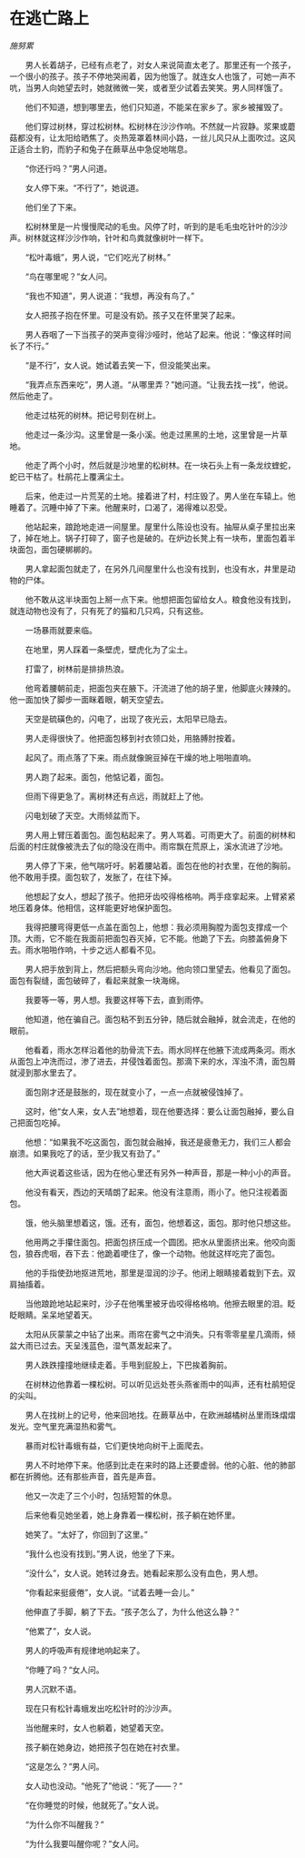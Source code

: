 # 在逃亡路上

*施努累*

　　男人长着胡子，已经有点老了，对女人来说简直太老了。那里还有一个孩子，一个很小的孩子。孩子不停地哭闹着，因为他饿了。就连女人也饿了，可她一声不吭，当男人向她望去时，她就微微一笑，或者至少试着去笑笑。男人同样饿了。

　　他们不知道，想到哪里去，他们只知道，不能呆在家乡了。家乡被摧毁了。

　　他们穿过树林，穿过松树林。松树林在沙沙作响。不然就一片寂静。浆果或蘑菇都没有，让太阳给晒焦了。炎热笼罩着林间小路，一丝儿风只从上面吹过。这风正适合土豹，而豹子和兔子在蕨草丛中急促地喘息。

　　“你还行吗？”男人问道。

　　女人停下来。“不行了”，她说道。

　　他们坐了下来。

　　松树林里是一片慢慢爬动的毛虫。风停了时，听到的是毛毛虫吃针叶的沙沙声。树林就这样沙沙作响，针叶和鸟粪就像树叶一样下。

　　“松叶毒蛾”，男人说，“它们吃光了树林。”

　　“鸟在哪里呢？”女人问。

　　“我也不知道”，男人说道：“我想，再没有鸟了。”

　　女人把孩子抱在怀里。可是没有奶。孩子又在怀里哭了起来。

　　男人吞咽了一下当孩子的哭声变得沙哑时，他站了起来。他说：“像这样时间长了不行。”

　　“是不行”，女人说。她试着去笑一下，但没能笑出来。

　　“我弄点东西来吃”，男人道。“从哪里弄？”她问道。“让我去找一找”，他说。然后他走了。

　　他走过枯死的树林。把记号刻在树上。

　　他走过一条沙沟。这里曾是一条小溪。他走过黑黑的土地，这里曾是一片草地。

　　他走了两个小时，然后就是沙地里的松树林。在一块石头上有一条龙纹蝰蛇，蛇已干枯了。杜鹃花上覆满尘土。

　　后来，他走过一片荒芜的土地。接着进了村，村庄毁了。男人坐在车辕上。他睡着了。沉睡中掉了下来。他醒来时，口渴了，渴得难以忍受。

　　他站起来，踉跄地走进一间屋里。屋里什么陈设也没有。抽屉从桌子里拉出来了，掉在地上。锅子打碎了，窗子也是破的。在炉边长凳上有一块布，里面包着半块面包，面包硬梆梆的。

　　男人拿起面包就走了，在另外几间屋里什么也没有找到，也没有水，井里是动物的尸体。

　　他不敢从这半块面包上掰一点下来。他想把面包留给女人。粮食他没有找到，就连动物也没有了，只有死了的猫和几只鸡，只有这些。

　　一场暴雨就要来临。

　　在地里，男人踩着一条壁虎，壁虎化为了尘土。

　　打雷了，树林前是排排热浪。

　　他弯着腰朝前走，把面包夹在腋下。汗流进了他的胡子里，他脚底火辣辣的。他一面加快了脚步一面眯着眼，朝天空望去。

　　天空是硫磺色的，闪电了，出现了夜光云，太阳早已隐去。

　　男人走得很快了。他把面包移到衬衣领口处，用胳膊肘按着。

　　起风了。雨点落了下来。雨点就像豌豆掉在干燥的地上啪啪直响。

　　男人跑了起来。面包，他惦记着，面包。

　　但雨下得更急了。离树林还有点远，雨就赶上了他。

　　闪电划破了天空。大雨倾盆而下。

　　男人用上臂压着面包。面包粘起来了。男人骂着。可雨更大了。前面的树林和后面的村庄就像被洗去了似的隐没在雨中。雨帘飘在荒原上，溪水流进了沙地。

　　男人停了下来，他气喘吁吁。躬着腰站着。面包在他的衬衣里，在他的胸前。他不敢用手摸。面包软了，发胀了，在往下掉。

　　他想起了女人，想起了孩子。他把牙齿咬得格格响。两手痉挛起来。上臂紧紧地压着身体。他相信，这样能更好地保护面包。

　　我得把腰弯得更低一点盖在面包上，他想：我必须用胸膛为面包支撑成一个顶。大雨，它不能在我面前把面包吞灭掉，它不能。他跪了下去。向膝盖俯身下去。雨水啪啪作响，十步之远人都看不见。

　　男人把手放到背上，然后把额头弯向沙地。他向领口里望去。他看见了面包。面包有裂缝，面包破碎了，看起来就象一块海绵。

　　我要等一等，男人想。我要这样等下去，直到雨停。

　　他知道，他在骗自己。面包粘不到五分钟，随后就会融掉，就会流走，在他的眼前。

　　他看着，雨水怎样沿着他的肋骨流下去。雨水同样在他腋下流成两条河。雨水从面包上冲洗而过，渗了进去，并侵蚀着面包。那滴下来的水，浑浊不清，面包屑就浸到那水里去了。

　　面包刚才还是鼓胀的，现在就变小了，一点一点就被侵蚀掉了。

　　这时，他“女人来，女人去”地想着，现在他要选择：要么让面包融掉，要么自己把面包吃掉。

　　他想：“如果我不吃这面包，面包就会融掉，我还是疲惫无力，我们三人都会崩溃。如果我吃了的话，至少我又有劲了。”

　　他大声说着这些话，因为在他心里还有另外一种声音，那是一种小小的声音。

　　他没有看天，西边的天晴朗了起来。他没有注意雨，雨小了。他只注视着面包。

　　饿，他头脑里想着这，饿。还有，面包，他想着这，面包。那时他只想这些。

　　他用两之手攥住面包。把面包挤压成一个圆团。把水从里面挤出来。他咬向面包，狼吞虎咽，吞下去：他跪着哽住了，像一个动物。他就这样吃完了面包。

　　他的手指使劲地抠进荒地，那里是湿润的沙子。他闭上眼睛接着栽到下去。双肩抽搐着。

　　当他踉跄地站起来时，沙子在他嘴里被牙齿咬得格格响。他擦去眼里的泪。眨眨眼睛。呆呆地望着天。

　　太阳从灰蒙蒙之中钻了出来。雨帘在雾气之中消失。只有零零星星几滴雨，倾盆大雨已过去。天呈浅蓝色，湿气蒸发起来了。

　　男人跌跌撞撞地继续走着。手甩到屁股上，下巴挨着胸前。

　　在树林边他靠着一棵松树。可以听见远处苍头燕雀雨中的叫声，还有杜鹃短促的尖叫。

　　男人在找树上的记号，他来回地找。在蕨草丛中，在欧洲越橘树丛里雨珠熠熠发光。空气里充满湿热和雾气。

　　暴雨对松针毒蛾有益，它们更快地向树干上面爬去。

　　男人不时地停下来。他感到比走在来时的路上还要虚弱。他的心脏、他的肺部都在折腾他。还有那些声音，首先是声音。

　　他又一次走了三个小时，包括短暂的休息。

　　后来他看见她坐着，她上身靠着一棵松树，孩子躺在她怀里。

　　她笑了。“太好了，你回到了这里。”

　　“我什么也没有找到。”男人说，他坐了下来。

　　“没什么”，女人说。她转过身去。她看起来那么没有血色，男人想。

　　“你看起来挺疲倦”，女人说。“试着去睡一会儿。”

　　他伸直了手脚，躺了下去。“孩子怎么了，为什么他这么静？”

　　“他累了”，女人说。

　　男人的呼吸声有规律地响起来了。

　　“你睡了吗？“女人问。

　　男人沉默不语。

　　现在只有松针毒蛾发出吃松针时的沙沙声。

　　当他醒来时，女人也躺着，她望着天空。

　　孩子躺在她身边，她把孩子包在她在衬衣里。

　　“这是怎么？”男人问。

　　女人动也没动。“他死了”他说：“死了——？“

　　“在你睡觉的时候，他就死了。”女人说。

　　“为什么你不叫醒我？”

　　“为什么我要叫醒你呢？”女人问。